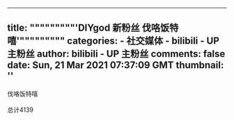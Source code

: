 
---
title: """""""""'DIYgod 新粉丝 伐咯饭特嘻'"""""""""
categories: 
    - 社交媒体
    - bilibili - UP 主粉丝
author: bilibili - UP 主粉丝
comments: false
date: Sun, 21 Mar 2021 07:37:09 GMT
thumbnail: ''
---

<div>   
伐咯饭特嘻<br><br>总计4139  
</div>
            